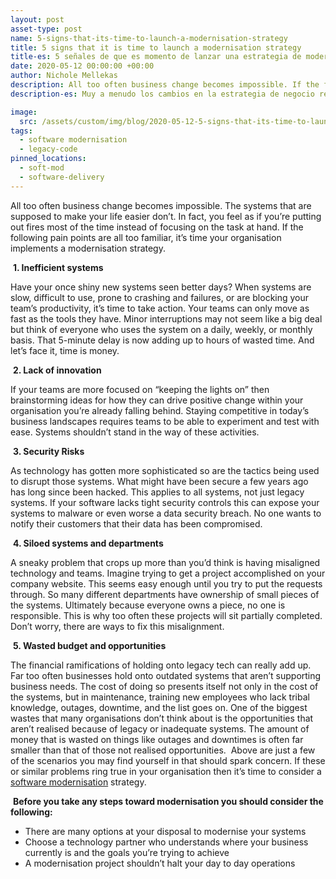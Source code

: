 ```yaml
---
layout: post
asset-type: post
name: 5-signs-that-its-time-to-launch-a-modernisation-strategy
title: 5 signs that it is time to launch a modernisation strategy
title-es: 5 señales de que es momento de lanzar una estrategia de modernización
date: 2020-05-12 00:00:00 +00:00
author: Nichole Mellekas
description: All too often business change becomes impossible. If the following pain points are all too familiar, it’s time your organisation implements a modernisation strategy.
description-es: Muy a menudo los cambios en la estrategia de negocio resultan difíciles de implementar de forma ágil y rápida. Si los siguientes puntos te resultan demasiado familiares, es momento de que tu organización implemente una estrategia de modernización.

image:
  src: /assets/custom/img/blog/2020-05-12-5-signs-that-its-time-to-launch-a-modernisation-strategy/5-signs-softmod-blog-post.jpg
tags:
  - software modernisation
  - legacy-code
pinned_locations:
  - soft-mod
  - software-delivery
---
```


All too often business change becomes impossible. The systems that are supposed to make your life easier don’t. In fact, you feel as if you’re putting out fires most of the time instead of focusing on the task at hand. If the following pain points are all too familiar, it’s time your organisation implements a modernisation strategy.
​

​
**1. Inefficient systems**

Have your once shiny new systems seen better days? When systems are slow, difficult to use, prone to crashing and failures, or are blocking your team’s productivity, it’s time to take action. Your teams can only move as fast as the tools they have. Minor interruptions may not seem like a big deal but think of everyone who uses the system on a daily, weekly, or monthly basis. That 5-minute delay is now adding up to hours of wasted time. And let’s face it, time is money.
​

​
**2. Lack of innovation**

If your teams are more focused on “keeping the lights on” then brainstorming ideas for how they can drive positive change within your organisation you’re already falling behind. Staying competitive in today’s business landscapes requires teams to be able to experiment and test with ease. Systems shouldn’t stand in the way of these activities.
​

​
**3. Security Risks**

As technology has gotten more sophisticated so are the tactics being used to disrupt those systems. What might have been secure a few years ago has long since been hacked. This applies to all systems, not just legacy systems. If your software lacks tight security controls this can expose your systems to malware or even worse a data security breach. No one wants to notify their customers that their data has been compromised.
​

​
**4. Siloed systems and departments**

A sneaky problem that crops up more than you’d think is having misaligned technology and teams. Imagine trying to get a project accomplished on your company website. This seems easy enough until you try to put the requests through. So many different departments have ownership of small pieces of the systems. Ultimately because everyone owns a piece, no one is responsible. This is why too often these projects will sit partially completed. Don’t worry, there are ways to fix this misalignment.
​

​
**5. Wasted budget and opportunities**

​The financial ramifications of holding onto legacy tech can really add up. Far too often businesses hold onto outdated systems that aren’t supporting business needs. The cost of doing so presents itself not only in the cost of the systems, but in maintenance, training new employees who lack tribal knowledge, outages, downtime, and the list goes on. One of the biggest wastes that many organisations don’t think about is the opportunities that aren’t realised because of legacy or inadequate systems. The amount of money that is wasted on things like outages and downtimes is often far smaller than that of those not realised opportunities.
​
Above are just a few of the scenarios you may find yourself in that should spark concern. If these or similar problems ring true in your organisation then it’s time to consider a [software modernisation](https://codurance.com/services/software-modernisation/) strategy.

​
**Before you take any steps toward modernisation you should consider the following:**

- There are many options at your disposal to modernise your systems
- Choose a technology partner who understands where your business currently is and the goals you’re trying to achieve
- A modernisation project shouldn’t halt your day to day operations
